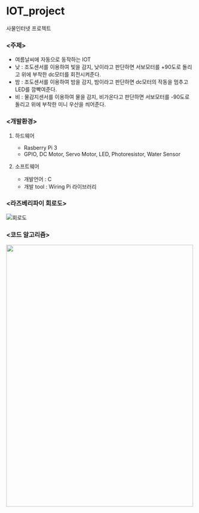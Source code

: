 # IOT_project
사물인터넷 프로젝트

 ### <주제>
 - 여름날씨에 자동으로 동작하는 IOT
 - 낮 : 조도센서를 이용하여 빛을 감지, 낮이라고 판단하면 서보모터를 +90도로 돌리고 위에 부착한 dc모터를 회전시켜준다.
 - 밤 : 조도센서를 이용하여 밤을 감지, 밤이라고 판단하면 dc모터의 작동을 멈추고 LED를 깜빡여준다.
 - 비 : 물감지센서를 이용하여 물을 감지, 비가온다고 판단하면 서보모터를 -90도로 돌리고 위에 부착한 미니 우산을 씌어준다.

### <개발환경>
   1. 하드웨어
      - Rasberry Pi 3
      - GPIO, DC Motor, Servo Motor, LED, Photoresistor, Water Sensor
        
   2. 소프트웨어
      - 개발언어 : C
      - 개발 tool : Wiring Pi 라이브러리

### <라즈베리파이 회로도> 
![회로도](https://github.com/Soojin-Lee-01/IOT_Weather/assets/87466284/2f3a998a-456e-4a37-80b2-d72043a88fc7)

### <코드 알고리즘>
<img src="https://github.com/Soojin-Lee-01/IOT_Weather/assets/87466284/2a7af816-6aa5-4657-b4eb-bcb975f20928.png" width="500" height="700"/>
